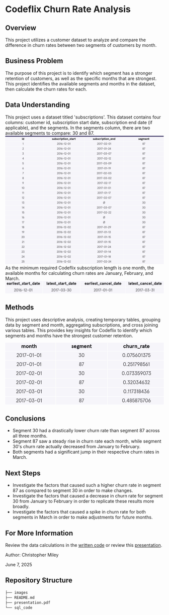 # Codeflix Churn Rate Analysis

## Overview

This project utilizes a customer dataset to analyze and compare the difference in churn rates between two segments of customers by month.

## Business Problem

The purpose of this project is to identify which segment has a stronger retention of customers, as well as the specific months that are strongest. This project identifies the available segments and months in the dataset, then calculate the churn rates for each. 

## Data Understanding

This project uses a dataset titled 'subscriptions'. This dataset contains four columns: customer id, subscription start date, subscription end date (if applicable), and the segments. In the segments column, there are two available segments to compare: 30 and 87. ![Table_Overview](./images/table_overview.jpg) As the minimum required Codeflix subscription length is one month, the available months for calculating churn rates are January, February, and March. ![Months_Available](./images/months.jpg)

## Methods

This project uses descriptive analysis, creating temporary tables, grouping data by segment and month, aggregating subscriptions, and cross joining various tables. This provides key insights for Codeflix to identify which segments and months have the strongest customer retention.

![Churn_Rate_Comparison](./images/churn_rate_comparison.jpg)

## Conclusions

* Segment 30 had a drastically lower churn rate than segment 87 across all three months.
* Segment 87 saw a steady rise in churn rate each month, while segment 30's churn rate actually decreased from January to February.
* Both segments had a significant jump in their respective churn rates in March. 


## Next Steps

* Investigate the factors that caused such a higher churn rate in segment 87 as compared to segment 30 in order to make changes.
* Investigate the factors that caused a decrease in churn rate for segment 30 from January to February in order to replicate these results more broadly. 
* Investigate the factors that caused a spike in churn rate for both segments in March in order to make adjustments for future months.

## For More Information

Review the data calculations in the [written code](./sql_code) or review this [presentation](./presentation.pdf).

Author: Christopher Miley

June 7, 2025

## Repository Structure

```
├── images
├── README.md
├── presentation.pdf
└── sql_code
```